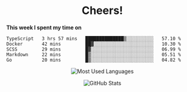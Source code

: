 <h1 align="center">Cheers!</h1>

**This week I spent my time on**
<!--START_SECTION:waka-->

```text
TypeScript   3 hrs 57 mins   ██████████████▒░░░░░░░░░░   57.10 %
Docker       42 mins         ██▓░░░░░░░░░░░░░░░░░░░░░░   10.30 %
SCSS         29 mins         █▓░░░░░░░░░░░░░░░░░░░░░░░   06.99 %
Markdown     22 mins         █▒░░░░░░░░░░░░░░░░░░░░░░░   05.51 %
Go           20 mins         █▒░░░░░░░░░░░░░░░░░░░░░░░   04.82 %
```

<!--END_SECTION:waka-->

<p align="center"><img src="https://github-readme-stats.vercel.app/api/top-langs/?username=thnkrn&layout=compact&hide=html&theme=tokyonight" alt="Most Used Languages" /></p>

<p align="center"><img src="https://github-readme-stats.vercel.app/api?username=thnkrn&show_icons=true&count_private=true&theme=tokyonight" alt="GitHub Stats" /></p>

<!-- <p align="center"><a href="https://wakatime.com"><img src="https://wakatime.com/share/@thnkrn/40092326-d1bd-471b-89da-9a7c63939402.png" /></p>
 -->
